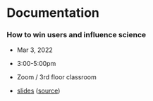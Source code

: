 # Documentation
### How to win users and influence science
- Mar 3, 2022
- 3:00-5:00pm
- Zoom / 3rd floor classroom

- [slides](https://flatironinstitute.github.io/sciware/20_Documentation/slides.html) ([source](main.md))
